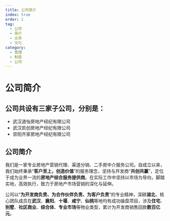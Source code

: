 ```yaml
---
title: 公司简介
index: true
order: 1
tag:
  - 公司
  - 简介
  - 业务
  - 文化
category:
  - 管理
  - 制度
  - 公司
---
```


# 公司简介

## 公司共设有三家子公司，分别是：
- 武汉道怡房地产经纪有限公司
- 武汉凯创房地产经纪有限公司
- 崇阳齐家房地产经纪有限公司

## 公司简介

我们是一家专业房地产营销代理、渠道分销、二手房中介服务公司。自成立以来，我们始终秉承“**客户至上，创造价值**”的服务理念，坚持与开发商“**共创共赢**”，定位于成为业界一流的**房地产综合服务提供商**。在实际工作中坚持以市场为导向，脚踏实地，高效执行，致力于房地产市场营销的深化与延伸。

公司以“**为开发商负责、为合作伙伴负责、为客户负责**”的专业精神，深耕**湖北**，核心团队成员在**武汉**、**襄阳**、**十堰**、**咸宁**、**仙桃**等地均有成功操盘项目，涉及**住宅**、**别墅**、**社区商业**、**综合体**、**专业市场**等物业类型，累计为开发商销售回款**数百亿元**。
